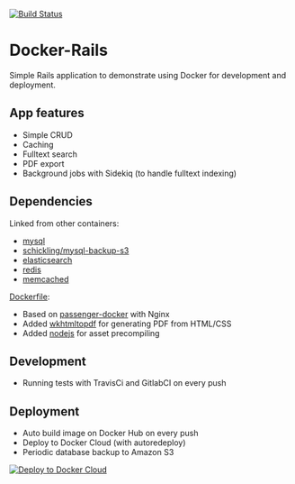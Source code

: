 [![Build Status](https://travis-ci.org/ledermann/docker-rails.svg?branch=master)](https://travis-ci.org/ledermann/docker-rails.svg?branch=master)

# Docker-Rails

Simple Rails application to demonstrate using Docker for development and deployment.


## App features

- Simple CRUD
- Caching
- Fulltext search
- PDF export
- Background jobs with Sidekiq (to handle fulltext indexing)


## Dependencies

Linked from other containers:

- [mysql](https://hub.docker.com/_/mysql/)
- [schickling/mysql-backup-s3](https://hub.docker.com/r/schickling/mysql-backup-s3/)
- [elasticsearch](https://hub.docker.com/_/elasticsearch/)
- [redis](https://hub.docker.com/_/redis/)
- [memcached](https://hub.docker.com/_/memcached/)


[Dockerfile](/Dockerfile):

- Based on [passenger-docker](https://github.com/phusion/passenger-docker) with Nginx
- Added [wkhtmltopdf](http://wkhtmltopdf.org/) for generating PDF from HTML/CSS
- Added [nodejs](https://nodejs.org/) for asset precompiling


## Development

- Running tests with TravisCi and GitlabCI on every push


## Deployment

- Auto build image on Docker Hub on every push
- Deploy to Docker Cloud (with autoredeploy)
- Periodic database backup to Amazon S3

[![Deploy to Docker Cloud](https://files.cloud.docker.com/images/deploy-to-dockercloud.svg)](https://cloud.docker.com/stack/deploy/?repo=https://github.com/ledermann/docker-rails)
